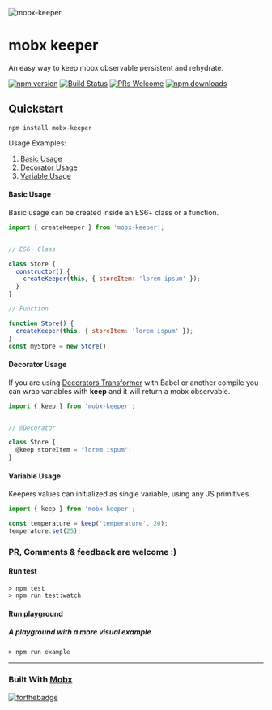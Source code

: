 ![mobx-keeper](https://image.ibb.co/fL1zew/KEEPER_logo.png)


# mobx keeper

An easy way to keep mobx observable persistent and rehydrate.

[![npm version](https://badge.fury.io/js/mobx-keeper.svg)](https://badge.fury.io/js/mobx-keeper)
[![Build Status](https://travis-ci.org/gplopes/mobx-keeper.svg?branch=master)](https://travis-ci.org/gplopes/mobx-keeper)
[![PRs Welcome](https://img.shields.io/badge/PRs-welcome-brightgreen.svg?style=shields)](http://makeapullrequest.com)
[![npm downloads](https://img.shields.io/npm/dm/mobx-keeper.svg?style=flat-square)](https://www.npmjs.com/package/mobx-keeper)


## Quickstart
`npm install mobx-keeper`

Usage Examples:
1. [Basic Usage](#basic-usage)
2. [Decorator Usage](#decorator-usage)
3. [Variable Usage](#variable-usage)

#### Basic Usage
Basic usage can be created inside an ES6+ class or a function.
```js
import { createKeeper } from 'mobx-keeper';


// ES6+ Class

class Store {
  constructor() {
    createKeeper(this, { storeItem: 'lorem ipsum' });
  }
}

// Function

function Store() {
  createKeeper(this, { storeItem: 'lorem ispum' });
}
const myStore = new Store();
```

#### Decorator Usage
If you are using [Decorators Transformer](https://babeljs.io/docs/plugins/transform-decorators/) with Babel or another compile you can wrap variables with **keep** and it will return a mobx observable.
```js
import { keep } from 'mobx-keeper';


// @Decorator

class Store {
  @keep storeItem = "lorem ispum";
}

```

#### Variable Usage
Keepers values can initialized as single variable, using any JS primitives.

```js
import { keep } from 'mobx-keeper';

const temperature = keep('temperature', 20);
temperature.set(25);
````

### PR, Comments & feedback are welcome :)

#### Run test
```
> npm test
> npm run test:watch
```

#### Run playground
##### A playground with a more visual example
```
> npm run example
```

------
### Built With [Mobx](https://mobx.js.org/)

[![forthebadge](https://forthebadge.com/images/badges/built-by-developers.svg)](https://forthebadge.com)
